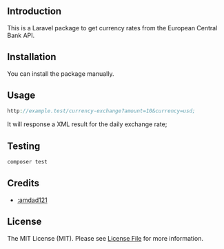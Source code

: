 ## Introduction

This is a Laravel package to get currency rates from the European Central Bank API.

## Installation

You can install the package manually.

## Usage

```php
http://example.test/currency-exchange?amount=10&currency=usd;
```

It will response a XML result for the daily exchange rate;

## Testing

```bash
composer test
```

## Credits

-   [:amdad121](https://github.com/:amdad121)

## License

The MIT License (MIT). Please see [License File](LICENSE.md) for more information.
